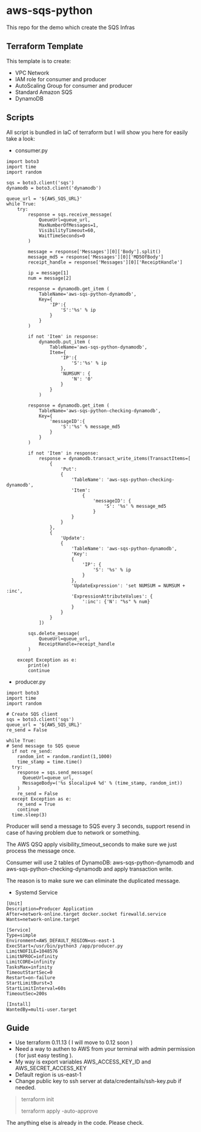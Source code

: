 # aws-sqs-python

This repo for the demo which create the SQS Infras

## Terraform Template 
This template is to create:
* VPC Network
* IAM role for consumer and producer 
* AutoScaling Group for consumer and producer 
* Standard Amazon SQS
* DynamoDB

## Scripts

All script is bundled in IaC of terraform but I will show you here for easily take a look:

* consumer.py

```
import boto3
import time
import random

sqs = boto3.client('sqs')
dynamodb = boto3.client('dynamodb')

queue_url = '${AWS_SQS_URL}'
while True:
	try:
		response = sqs.receive_message(
		    QueueUrl=queue_url,
		    MaxNumberOfMessages=1,
		    VisibilityTimeout=60,
		    WaitTimeSeconds=0
		)

		message = response['Messages'][0]['Body'].split()
		message_md5 = response['Messages'][0]['MD5OfBody']
		receipt_handle = response['Messages'][0]['ReceiptHandle']

		ip = message[1]
		num = message[2]

		response = dynamodb.get_item (
			TableName='aws-sqs-python-dynamodb', 
			Key={
				'IP':{
					'S':'%s' % ip
				} 
			}
		)

		if not 'Item' in response:
			dynamodb.put_item (
				TableName='aws-sqs-python-dynamodb', 
				Item={
					'IP':{
						'S':'%s' % ip
					},
					'NUMSUM': {
						'N': '0'
					}
				}
			)

		response = dynamodb.get_item (
			TableName='aws-sqs-python-checking-dynamodb', 
			Key={
				'messageID':{
					'S':'%s' % message_md5
				} 
			}
		)

		if not 'Item' in response:
			response = dynamodb.transact_write_items(TransactItems=[
				{
					'Put': 
					{
						'TableName': 'aws-sqs-python-checking-dynamodb',
						'Item': 
							{
								'messageID': {
									'S': '%s' % message_md5
								}
						}
					}
				},
				{
					'Update': 
					{
						'TableName': 'aws-sqs-python-dynamodb',
						'Key': 
						{
							'IP': {
								'S': '%s' % ip
							}
						},
						'UpdateExpression': 'set NUMSUM = NUMSUM + :inc',
						'ExpressionAttributeValues': {
							':inc': {'N': "%s" % num}
			            }
					}
				}
			])

		sqs.delete_message(
		    QueueUrl=queue_url,
		    ReceiptHandle=receipt_handle
		)

	except Exception as e:
		print(e)
		continue
```

* producer.py

```
import boto3
import time
import random

# Create SQS client
sqs = boto3.client('sqs')
queue_url = '${AWS_SQS_URL}'
re_send = False

while True:
# Send message to SQS queue
  if not re_send:
    random_int = random.randint(1,1000)
    time_stamp = time.time()
  try:
    response = sqs.send_message(
      QueueUrl=queue_url,
      MessageBody=('%s $localipv4 %d' % (time_stamp, random_int))
    )
    re_send = False 
  except Exception as e:
    re_send = True
    continue
  time.sleep(3)

```

Producer will send a message to SQS every 3 seconds, support resend in case of having problem due to network or something.

The AWS QSQ apply visibility_timeout_seconds to make sure we just process the message once. 

Consumer will use 2 tables of DynamoDB: aws-sqs-python-dynamodb and aws-sqs-python-checking-dynamodb and apply transaction write.

The reason is to make sure we can eliminate the duplicated message.

* Systemd Service 

```
[Unit]
Description=Producer Application
After=network-online.target docker.socket firewalld.service
Wants=network-online.target

[Service]
Type=simple
Environment=AWS_DEFAULT_REGION=us-east-1
ExecStart=/usr/bin/python3 /app/producer.py
LimitNOFILE=1048576
LimitNPROC=infinity
LimitCORE=infinity
TasksMax=infinity
TimeoutStartSec=0
Restart=on-failure
StartLimitBurst=3
StartLimitInterval=60s
TimeoutSec=200s

[Install]
WantedBy=multi-user.target
```

## Guide 

* Use terraform 0.11.13 ( I will move to 0.12 soon )
* Need a way to authen to AWS from your terminal with admin permission ( for just easy testing ). 
* My way is export variables AWS_ACCESS_KEY_ID and AWS_SECRET_ACCESS_KEY
* Default region is us-east-1
* Change public key to ssh server at data/credentails/ssh-key.pub if needed.

> terraform init
> 
> terraform apply -auto-approve

The anything else is already in the code. Please check. 

